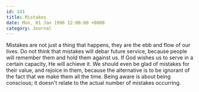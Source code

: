 ```yaml
---
id: 141
title: Mistakes
date: Mon, 01 Jan 1996 12:00:00 +0000
category: Journal
---
```


Mistakes are not just a thing that happens, they are the ebb and flow of
our lives.  Do not think that mistakes will debar future service,
because people will remember them and hold them against us.  If God
wishes us to serve in a certain capacity, He will achieve it.  We should
even be glad of mistakes for their value, and rejoice in them, because
the alternative is to be ignorant of the fact that we make them all the
time.  Being aware is about being conscious; it doesn't relate to the
actual number of mistakes occurring.


